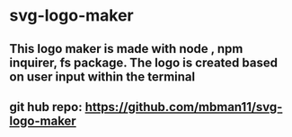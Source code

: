 # svg-logo-maker

## This logo maker is made with node , npm inquirer, fs package. The logo is created based on user input within the terminal

## git hub repo: https://github.com/mbman11/svg-logo-maker
